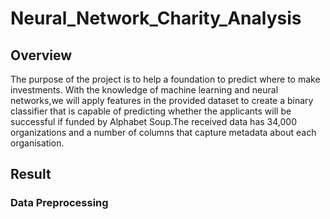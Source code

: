 # Neural_Network_Charity_Analysis

## Overview

The purpose of the project is to help a foundation to predict where to make investments. With  the knowledge of machine learning and neural networks,we will apply features in the provided dataset to create a binary classifier that is capable of predicting whether the applicants will be successful if funded by Alphabet Soup.The received data has 34,000 organizations and a number of columns that capture metadata about each organisation.


## Result

 ### Data Preprocessing
 
 
